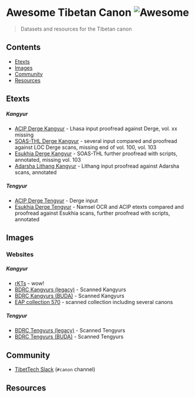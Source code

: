 # Awesome Tibetan Canon ![Awesome](https://cdn.rawgit.com/sindresorhus/awesome/d7305f38d29fed78fa85652e3a63e154dd8e8829/media/badge.svg)

> Datasets and resources for the Tibetan canon 

## Contents
- [Etexts](#etexts)
- [Images](#images)
- [Community](#community)
- [Resources](#resources)

## Etexts
##### Kangyur
- [ACIP Derge Kangyur](http://www.asianclassics.org/tibetan/) - Lhasa input proofread against Derge, vol. xx missing
- [SOAS-THL Derge Kangyur](http://www.thlib.org/encyclopedias/literary/canons/kt/catalog.php#cat=kt/d/0001/text/v001p1b) -  several input compared and proofread against LOC Derge scans, missing end of vol. 100, vol. 103 
- [Esukhia Derge Kangyur](https://github.com/Esukhia/derge-kangyur) - SOAS-THL further proofread with scripts, annotated, missing vol. 103
- [Adarsha Lithang Kangyur]() - Lithang input proofread against Adarsha scans, annotated

##### Tengyur
- [ACIP Derge Tengyur](http://www.asianclassics.org/tibetan/) - Derge input 
- [Esukhia Derge Tengyur](https://github.com/Esukhia/derge-kangyur) - Namsel OCR and ACIP etexts compared and proofread against Esukhia scans, further proofread with scripts, annotated


## Images

### Websites

##### Kangyur
- [rKTs](https://www.istb.univie.ac.at/kanjur/rktsneu/sub/archives.php) - wow!
- [BDRC Kangyurs (legacy)](https://www.tbrc.org/#!rid=T2423) - Scanned Kangyurs
- [BDRC Kangyurs (BUDA)](http://library.bdrc.io/search?r=bdr:T2423&t=Work) - Scanned Kangyurs
- [EAP collection 570](https://eap.bl.uk/project/EAP570) - scanned collection including several canons

##### Tengyur

- [BDRC Tengyurs (legacy)](https://www.tbrc.org/#!rid=T3CN2023) - Scanned Tengyurs
- [BDRC Tengyurs (BUDA)](http://library.bdrc.io/search?r=bdr:T3CN2023&t=Work) - Scanned Tengyurs


## Community

- [TibetTech Slack](https://tibettech.slack.com/messages/CDHUL2PR6/) (`#canon` channel)

## Resources
